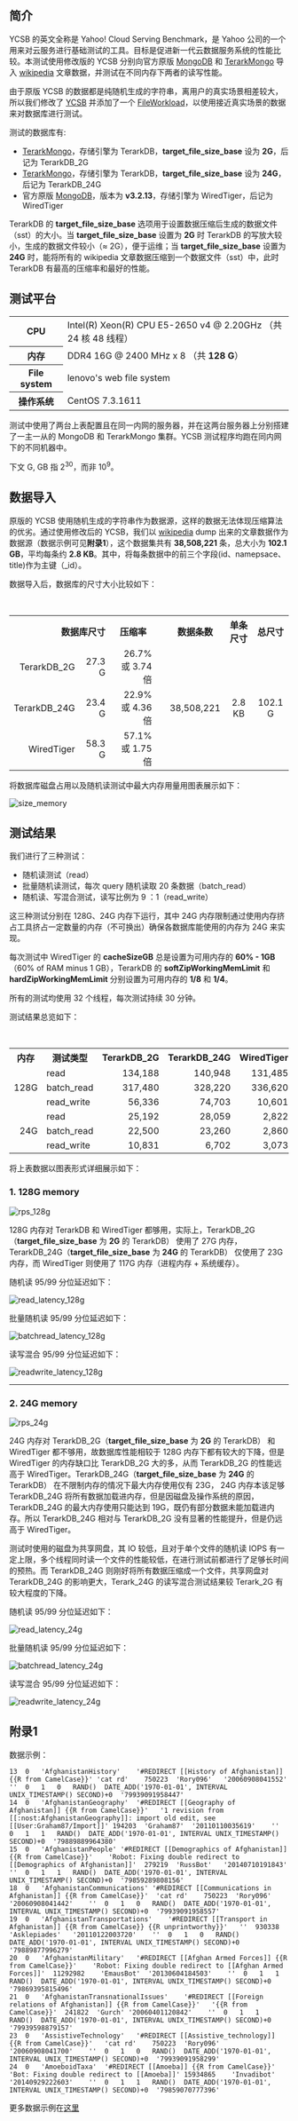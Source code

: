 ## 简介

YCSB 的英文全称是 Yahoo! Cloud Serving Benchmark，是 Yahoo 公司的一个用来对云服务进行基础测试的工具。目标是促进新一代云数据服务系统的性能比较。本测试使用修改版的 YCSB 分别向官方原版 [MongoDB](https://www.mongodb.com/) 和 [TerarkMongo](http://terark.com/zh/databases/mongodb) 导入 [wikipedia](https://dumps.wikimedia.org/backup-index.html) 文章数据，并测试在不同内存下两者的读写性能。

由于原版 YCSB 的数据都是纯随机生成的字符串，离用户的真实场景相差较大，所以我们修改了 [YCSB](https://github.com/Terark/YCSB/tree/dev) 并添加了一个 [FileWorkload](https://github.com/Terark/YCSB/blob/master/README-terark.md)，以使用接近真实场景的数据来对数据库进行测试。

测试的数据库有:
 - [TerarkMongo](http://terark.com/zh/databases/mongodb)，存储引擎为 TerarkDB，**target_file_size_base** 设为 **2G**，后记为 TerarkDB_2G
 - [TerarkMongo](http://terark.com/zh/databases/mongodb)，存储引擎为 TerarkDB，**target_file_size_base** 设为 **24G**，后记为 TerarkDB_24G
 - 官方原版 [MongoDB](https://www.mongodb.com/)，版本为 **v3.2.13**，存储引擎为 WiredTiger，后记为 WiredTiger

TerarkDB 的 **target_file_size_base** 选项用于设置数据压缩后生成的数据文件（sst）的大小。当 **target_file_size_base** 设置为 **2G** 时 TerarkDB 的写放大较小，生成的数据文件较小（≈ 2G），便于运维；当 **target_file_size_base** 设置为 **24G** 时，能将所有的 wikipedia 文章数据压缩到一个数据文件（sst）中，此时 TerarkDB 有最高的压缩率和最好的性能。

## 测试平台

<table>
  <tr>
    <th>CPU</th>
    <td>Intel(R) Xeon(R) CPU E5-2650 v4 @ 2.20GHz （共 24 核 48 线程）</td>
  </tr>
  <tr>
    <th>内存</th>
    <td>DDR4 16G @ 2400 MHz x 8 （共 <strong>128 G</strong>）</td>
  </tr>
  <tr>
    <th>File system</th>
    <td>lenovo's web file system</td>
  </tr>
  <tr>
    <th>操作系统</th>
    <td>CentOS 7.3.1611</td>
  </tr>
</table>

测试中使用了两台上表配置且在同一内网的服务器，并在这两台服务器上分别搭建了一主一从的 MongoDB 和 TerarkMongo 集群。YCSB 测试程序均跑在同内网下的不同机器中。

下文 G, GB 指 2<sup>30</sup>，而非 10<sup>9</sup>。

## 数据导入

原版的 YCSB 使用随机生成的字符串作为数据源，这样的数据无法体现压缩算法的优劣。通过使用修改后的 YCSB，我们以 [wikipedia](https://dumps.wikimedia.org/backup-index.html) dump 出来的文章数据作为数据源（数据示例可见**附录1**），这个数据集共有 **38,508,221** 条，总大小为 **102.1 GB**，平均每条约 **2.8 KB**。其中，将每条数据中的前三个字段(id、namepsace、title)作为主键（_id）。

数据导入后，数据库的尺寸大小比较如下：
<table>
<tr>
  <th colspan="2" align="right">数据库尺寸</th>
  <th>压缩率</th>
  <th rowspan="4"></th>
  <th>数据条数</th>
  <th>单条尺寸</th>
  <th>总尺寸</th>
</tr>
<tr>
  <td align="right">TerarkDB_2G</td>
  <td align="right">27.3 G</td>
  <td align="right">26.7% 或 3.74倍</td>
  <td align="center" rowspan="3">38,508,221</td>
  <td align="center" rowspan="3">2.8 KB</td>
  <td align="center" rowspan="3">102.1 G</td>
</tr>
<tr>
  <td align="right">TerarkDB_24G</td>
  <td align="right">23.4 G</td>
  <td align="right">22.9% 或 4.36倍</td>
</tr>
<tr>
  <td align="right">WiredTiger</td>
  <td align="right">58.3 G</td>
  <td align="right">57.1% 或 1.75倍</td>
</tr>
</table>

将数据库磁盘占用以及随机读测试中最大内存用量用图表展示如下：

![size_memory](../images/benchmark_ycsb_wikipedia/size_memory.svg)

## 测试结果

我们进行了三种测试：

- 随机读测试（read）
- 批量随机读测试，每次 query 随机读取 20 条数据（batch_read）
- 随机读、写混合测试，读写比例为 9 ：1（read_write）

这三种测试分别在 128G、24G 内存下运行，其中 24G 内存限制通过使用内存挤占工具挤占一定数量的内存（不可换出）确保各数据库能使用的内存为 24G 来实现。

每次测试中 WiredTiger 的 **cacheSizeGB** 总是设置为可用内存的 **60% - 1GB**（60% of RAM minus 1 GB），TerarkDB 的 **softZipWorkingMemLimit** 和 **hardZipWorkingMemLimit** 分别设置为可用内存的 **1/8** 和 **1/4**。

所有的测试均使用 32 个线程，每次测试持续 30 分钟。

测试结果总览如下：
<table>
    <tr>
             <th>内存</th><th>测试类型</th><th>TerarkDB_2G</th><th>TerarkDB_24G</th><th>WiredTiger</th>
    </tr>
    <tr align="right">
             <td rowspan="3">128G</td> <td align="left">read</td> <td>134,188</td> <td>140,948</td> <td>131,485</td>
    </tr>
    <tr align="right">
             <td align="left">batch_read</td> <td>317,480</td> <td>328,220</td> <td>336,620</td>
    </tr>
    <tr align="right">
             <td align="left">read_write</td> <td>56,336</td> <td>74,703</td> <td>10,601</td>
    </tr>
    <tr align="right">
             <td rowspan="3">24G</td><td align="left">read</td> <td>25,192</td> <td>28,059</td> <td>2,822</td>
    </tr>
    <tr align="right">
             <td align="left">batch_read</td> <td>22,500</td> <td>23,260</td> <td>2,860</td>
    </tr>
    <tr align="right">
             <td align="left">read_write</td> <td>10,831</td> <td>6,702</td> <td>3,073</td>
    </tr>
</table>

将上表数据以图表形式详细展示如下：

### 1. 128G memory

![rps_128g](../images/benchmark_ycsb_wikipedia/qps_128g.svg)

128G 内存对 TerarkDB 和 WiredTiger 都够用，实际上，TerarkDB_2G（**target_file_size_base** 为 **2G** 的 TerarkDB） 使用了 27G 内存，TerarkDB_24G（**target_file_size_base** 为 **24G** 的 TerarkDB） 仅使用了 23G 内存，而 WiredTiger 则使用了 117G 内存（进程内存 + 系统缓存）。

随机读 95/99 分位延迟如下：

![read_latency_128g](../images/benchmark_ycsb_wikipedia/read_latency_128g.svg)

批量随机读 95/99 分位延迟如下：

![batchread_latency_128g](../images/benchmark_ycsb_wikipedia/batchread_latency_128g.svg)

读写混合 95/99 分位延迟如下：

![readwrite_latency_128g](../images/benchmark_ycsb_wikipedia/readwrite_latency_128g.svg)

<hr />

### 2. 24G memory

![rps_24g](../images/benchmark_ycsb_wikipedia/qps_24g.svg)

24G 内存对 TerarkDB_2G（**target_file_size_base** 为 **2G** 的 TerarkDB） 和 WiredTiger 都不够用，故数据库性能相较于 128G 内存下都有较大的下降，但是 WiredTiger 的内存缺口比 TerarkDB_2G 大的多，从而 TerarkDB_2G 的性能远高于 WiredTiger。TerarkDB_24G（**target_file_size_base** 为 **24G** 的 TerarkDB） 在不限制内存的情况下最大内存使用仅有 23G， 24G 内存本该足够 TerarkDB_24G 将所有数据加载进内存，但是因磁盘及操作系统的原因，TerarkDB_24G 的最大内存使用只能达到 19G，既仍有部分数据未能加载进内存。所以 TerarkDB_24G 相对与 TerarkDB_2G 没有显著的性能提升，但是仍远高于 WiredTiger。

测试时使用的磁盘为共享网盘，其 IO 较低，且对于单个文件的随机读 IOPS 有一定上限，多个线程同时读一个文件的性能较低，在进行测试前都进行了足够长时间的预热。而 TerarkDB_24G 则刚好将所有数据压缩成一个文件，共享网盘对 TerarkDB_24G 的影响更大，Terark_24G 的读写混合测试结果较 Terark_2G 有较大程度的下降。

随机读 95/99 分位延迟如下：

![read_latency_24g](../images/benchmark_ycsb_wikipedia/read_latency_24g.svg)

批量随机读 95/99 分位延迟如下：

![batchread_latency_24g](../images/benchmark_ycsb_wikipedia/batchread_latency_24g.svg)

读写混合 95/99 分位延迟如下：

![readwrite_latency_24g](../images/benchmark_ycsb_wikipedia/readwrite_latency_24g.svg)

## 附录1

数据示例：
```
13	0	'AfghanistanHistory'	'#REDIRECT [[History of Afghanistan]] {{R from CamelCase}}'	'cat rd'	750223	'Rory096'	'20060908041552'	''	0	1	0	RAND()	DATE_ADD('1970-01-01', INTERVAL UNIX_TIMESTAMP() SECOND)+0	'79939091958447'
14	0	'AfghanistanGeography'	'#REDIRECT [[Geography of Afghanistan]] {{R from CamelCase}}'	'1 revision from [[:nost:AfghanistanGeography]]: import old edit, see [[User:Graham87/Import]]'	194203	'Graham87'	'20110110035619'	''	0	1	1	RAND()	DATE_ADD('1970-01-01', INTERVAL UNIX_TIMESTAMP() SECOND)+0	'79889889964380'
15	0	'AfghanistanPeople'	'#REDIRECT [[Demographics of Afghanistan]] {{R from CamelCase}}'	'Robot: Fixing double redirect to [[Demographics of Afghanistan]]'	279219	'RussBot'	'20140710191843'	''	0	1	1	RAND()	DATE_ADD('1970-01-01', INTERVAL UNIX_TIMESTAMP() SECOND)+0	'79859289808156'
18	0	'AfghanistanCommunications'	'#REDIRECT [[Communications in Afghanistan]] {{R from CamelCase}}'	'cat rd'	750223	'Rory096'	'20060908041442'	''	0	1	0	RAND()	DATE_ADD('1970-01-01', INTERVAL UNIX_TIMESTAMP() SECOND)+0	'79939091958557'
19	0	'AfghanistanTransportations'	'#REDIRECT [[Transport in Afghanistan]] {{R from CamelCase}} {{R unprintworthy}}'	''	930338	'Asklepiades'	'20110122003720'	''	0	1	0	RAND()	DATE_ADD('1970-01-01', INTERVAL UNIX_TIMESTAMP() SECOND)+0	'79889877996279'
20	0	'AfghanistanMilitary'	'#REDIRECT [[Afghan Armed Forces]] {{R from CamelCase}}'	'Robot: Fixing double redirect to [[Afghan Armed Forces]]'	11292982	'EmausBot'	'20130604184503'	''	0	1	1	RAND()	DATE_ADD('1970-01-01', INTERVAL UNIX_TIMESTAMP() SECOND)+0	'79869395815496'
21	0	'AfghanistanTransnationalIssues'	'#REDIRECT [[Foreign relations of Afghanistan]] {{R from CamelCase}}'	'{{R from CamelCase}}'	241822	'Gurch'	'20060401120842'	''	0	1	1	RAND()	DATE_ADD('1970-01-01', INTERVAL UNIX_TIMESTAMP() SECOND)+0	'79939598879157'
23	0	'AssistiveTechnology'	'#REDIRECT [[Assistive_technology]] {{R from CamelCase}}'	'cat rd'	750223	'Rory096'	'20060908041700'	''	0	1	0	RAND()	DATE_ADD('1970-01-01', INTERVAL UNIX_TIMESTAMP() SECOND)+0	'79939091958299'
24	0	'AmoeboidTaxa'	'#REDIRECT [[Amoeba]] {{R from CamelCase}}'	'Bot: Fixing double redirect to [[Amoeba]]'	15934865	'Invadibot'	'20140929222603'	''	0	1	1	RAND()	DATE_ADD('1970-01-01', INTERVAL UNIX_TIMESTAMP() SECOND)+0	'79859070777396'
```

更多数据示例在[这里](https://raw.githubusercontent.com/Terark/mongo-on-terarkdb-manual/master/zh-hans/ycsb_dateset_example.txt)
